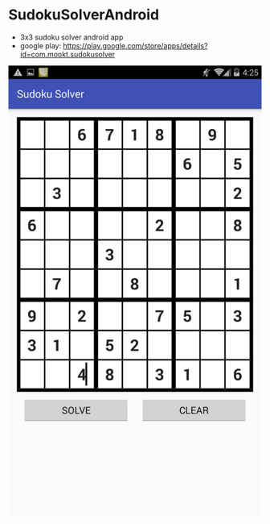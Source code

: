# SudokuSolverAndroid

- 3x3 sudoku solver android app
- google play: https://play.google.com/store/apps/details?id=com.mookt.sudokusolver

![screenshot](/SudokuSolverScreenShot/Screenshot_2018-03-13-16-25-42.png)
